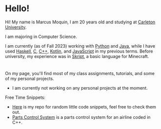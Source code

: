 # Hello!
Hi! My name is Marcus Moquin, I am 20 years old and studying at [Carleton University](https://carleton.ca/). 

I am majoring in Computer Science.

I am currently (as of Fall 2023) working with [Python](https://www.python.org/) and [Java](https://www.java.com/en/), while I have used [Haskell](https://www.haskell.org/), [C](https://en.wikipedia.org/wiki/C_(programming_language)), [C++](https://isocpp.org/), [Kotlin](https://kotlinlang.org/), and [JavaScript](https://www.javascript.com/) in my previous terms. Before university, my experience was in [Skript](https://github.com/SkriptLang/Skript), a basic language for Minecraft.
#

On my page, you'll find most of my class assignments, tutorials, and some of my personal projects.
 - I am currently not working on any personal projects at the moment.

Free Time Snippets:
 - [Here](https://github.com/MrcsM/Code-Snippets) is my repo for random little code snippets, feel free to check them out.
 - [Parts Control System](https://github.com/MrcsM/Parts-Control-System) is a parts control system for an airline coded in C++.
#
